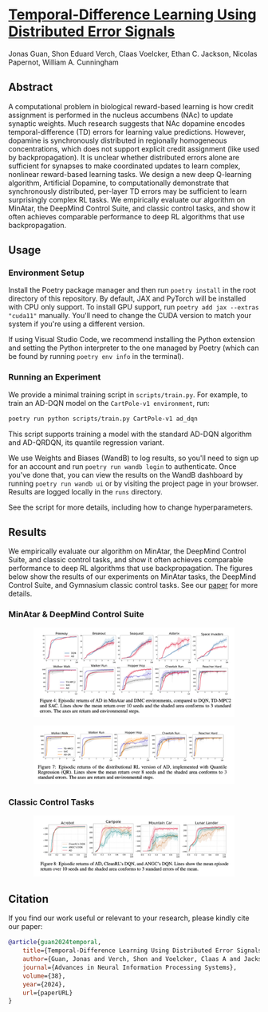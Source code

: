 # [Temporal-Difference Learning Using Distributed Error Signals](paperURL)

Jonas Guan, Shon Eduard Verch, Claas Voelcker, Ethan C. Jackson, Nicolas Papernot, William A. Cunningham

## Abstract

A computational problem in biological reward-based learning is how credit assignment is performed in the nucleus accumbens (NAc) to update synaptic weights. Much research suggests that NAc dopamine encodes temporal-difference (TD) errors for learning value predictions. However, dopamine is synchronously distributed in regionally homogeneous concentrations, which does not support explicit credit assignment (like used by backpropagation). It is unclear whether distributed errors alone are sufficient for synapses to make coordinated updates to learn complex, nonlinear reward-based learning tasks. We design a new deep Q-learning algorithm, Artificial Dopamine, to computationally demonstrate that synchronously distributed, per-layer TD errors may be sufficient to learn surprisingly complex RL tasks. We empirically evaluate our algorithm on MinAtar, the DeepMind Control Suite, and classic control tasks, and show it often achieves comparable performance to deep RL algorithms that use backpropagation.

## Usage

### Environment Setup

Install the Poetry package manager and then run `poetry install` in the root directory of this repository. By default, JAX and PyTorch will be installed with CPU only support. To install GPU support, run `poetry add jax --extras "cuda11"` manually. You'll need to change the CUDA version to match your system if you're using a different version.

If using Visual Studio Code, we recommend installing the Python extension and setting the Python interpreter to the one managed by Poetry (which can be found by running `poetry env info` in the terminal).

### Running an Experiment

We provide a minimal training script in `scripts/train.py`. For example, to train an AD-DQN model on the `CartPole-v1 environment`, run:

```bash
poetry run python scripts/train.py CartPole-v1 ad_dqn
```

This script supports training a model with the standard AD-DQN algorithm and AD-QRDQN, its quantile regression variant.

We use Weights and Biases (WandB) to log results, so you'll need to sign up for an account and run `poetry run wandb login` to authenticate. Once you've done that, you can view the results on the WandB dashboard by running `poetry run wandb ui` or by visiting the project page in your browser. Results are logged locally in the `runs` directory.

See the script for more details, including how to change hyperparameters.

## Results

We empirically evaluate our algorithm on MinAtar, the DeepMind Control Suite, and classic control tasks, and show it often achieves comparable performance to deep RL algorithms that use backpropagation. The figures below show the results of our experiments on MinAtar tasks, the DeepMind Control Suite, and Gymnasium classic control tasks. See our [paper](paperURL) for more details.

### MinAtar & DeepMind Control Suite
<p align="center">
  <img src="./figures/results_addqn_minatar_dmc.png" width="80%">
</p>
<p align="center">
  <img src="./figures/results_adqrdqn_dmc.png" width="80%">
</p>

### Classic Control Tasks
<p align="center">
  <img src="./figures/results_addqn_classic_control.png" width="80%">
</p>


## Citation

If you find our work useful or relevant to your research, please kindly cite our paper:

```bibtex
@article{guan2024temporal,
    title={Temporal-Difference Learning Using Distributed Error Signals},
    author={Guan, Jonas and Verch, Shon and Voelcker, Claas A and Jackson, Ethan C and Papernot, Nicolas and Cunningham, William},
    journal={Advances in Neural Information Processing Systems},
    volume={38},
    year={2024},
    url={paperURL}
}
```
